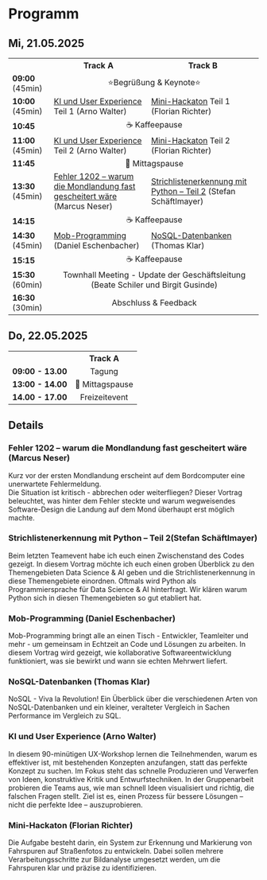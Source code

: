  
# Programm

## Mi, 21.05.2025

<table>
  <tr>
    <th></th>
    <th>Track A</th>
    <th>Track B</th>
  </tr>
  <tr>
    <td><b>09:00</b> (45min)</td>
    <td colspan="2" align="center">⭐Begrüßung & Keynote⭐</td>
  </tr>
  <tr>
    <td><b>10:00</b> (45min)</td>
    <td><a href="#kiux">KI und User Experience</a> Teil 1 (Arno Walter)</td>
    <td><a href="#minihackaton">Mini-Hackaton</a> Teil 1 (Florian Richter)</td>
  </tr>
  <tr>
    <td><b>10:45</b></td>
    <td colspan="2" align="center">☕ Kaffeepause</td>
  </tr>
  <tr>
    <td><b>11:00</b> (45min)</td>
    <td><a href="#kiux">KI und User Experience</a> Teil 2 (Arno Walter)</td>
    <td><a href="#minihackaton">Mini-Hackaton</a> Teil 2 (Florian Richter)</td>
  </tr>
  <tr>
    <td><b>11:45</b></td>
    <td colspan="2" align="center">🥗 Mittagspause</td>
  </tr>
  <tr>
    <td><b>13:30</b> (45min)</td>
    <td><a href="#fehler1202">Fehler 1202 – warum die Mondlandung fast gescheitert wäre</a> (Marcus Neser)</td>
    <td><a href="#strichlisten">Strichlistenerkennung mit Python – Teil 2</a> (Stefan Schäftlmayer)</td>
  </tr>
   <tr>
    <td><b>14:15</b></td>
    <td colspan="2" align="center">☕ Kaffeepause</td>
  </tr>
  <tr>
    <td><b>14:30</b> (45min)</td>
    <td><a href="#mobprogramming">Mob-Programming</a> (Daniel Eschenbacher)</td>
    <td><a href="#nosql">NoSQL-Datenbanken</a> (Thomas Klar)</td>
  </tr>
  <tr>
    <td><b>15:15</b></td>
    <td colspan="2" align="center">☕ Kaffeepause</td>
  </tr>
  <tr>
    <td><b>15:30</b> (60min)</td>
    <td align="center" colspan="2">Townhall Meeting - Update der Geschäftsleitung<br/>(Beate Schiler und Birgit Gusinde)</td>
  </tr>
  <tr>
    <td><b>16:30</b> (30min)</td>
    <td align="center" colspan="2">Abschluss & Feedback</td>
  </tr>
</table>

## Do, 22.05.2025

<table>
  <tr>
    <th></th>
    <th>Track A</th>
  </tr>
  <tr>
    <td><b>09:00 - 13.00</b></td>
    <td colspan="2" align="center">Tagung</td>
  </tr>
  <tr>
    <td><b>13:00 - 14.00</b></td>
    <td colspan="2" align="center">🥗 Mittagspause</td>
  </tr>
  <tr>
    <td><b>14.00 - 17.00</b></td>
    <td colspan="2" align="center">Freizeitevent</td>
  </tr>
</table>

## Details

<h3 id="fehler1202">Fehler 1202 – warum die Mondlandung fast gescheitert wäre (Marcus Neser)</h3>
Kurz vor der ersten Mondlandung erscheint auf dem Bordcomputer eine unerwartete Fehlermeldung.<br/> 
Die Situation ist kritisch - abbrechen oder weiterfliegen? Dieser Vortrag beleuchtet, was hinter dem Fehler steckte und warum wegweisendes Software-Design die Landung auf dem Mond überhaupt erst möglich machte.

<h3 id="strichlisten">Strichlistenerkennung mit Python – Teil 2(Stefan Schäftlmayer)</h3>
Beim letzten Teamevent habe ich euch einen Zwischenstand des Codes gezeigt.
In diesem Vortrag möchte ich euch einen groben Überblick zu den Themengebieten Data Science & AI geben und die Strichlistenerkennung in diese Themengebiete einordnen.
Oftmals wird Python als Programmiersprache für Data Science & AI hinterfragt. Wir klären warum Python sich in diesen Themengebieten so gut etabliert hat.

<h3 id="mobprogramming">Mob-Programming (Daniel Eschenbacher)</h3>
Mob-Programming bringt alle an einen Tisch - Entwickler, Teamleiter und mehr - um gemeinsam in Echtzeit an Code und Lösungen zu arbeiten. In diesem Vortrag wird gezeigt, wie kollaborative Softwareentwicklung funktioniert, was sie bewirkt und wann sie echten Mehrwert liefert.

<h3 id="nosql">NoSQL-Datenbanken (Thomas Klar)</h3>
NoSQL - Viva la Revolution! Ein Überblick über die verschiedenen Arten von NoSQL-Datenbanken und ein kleiner, veralteter Vergleich in Sachen Performance im Vergleich zu SQL.

<h3 id="kiux">KI und User Experience (Arno Walter)</h3>
In diesem 90-minütigen UX-Workshop lernen die Teilnehmenden, warum es effektiver ist, mit bestehenden Konzepten anzufangen, statt das perfekte Konzept zu suchen. Im Fokus steht das schnelle Produzieren und Verwerfen von Ideen, konstruktive Kritik und Entwurfstechniken. In der Gruppenarbeit probieren die Teams aus, wie man schnell Ideen visualisiert und richtig, die falschen Fragen stellt. Ziel ist es, einen Prozess für bessere Lösungen – nicht die perfekte Idee – auszuprobieren.

<h3 id="minihackaton">Mini-Hackaton (Florian Richter)</h3>
Die Aufgabe besteht darin, ein System zur Erkennung und Markierung von Fahrspuren auf Straßenfotos zu entwickeln. Dabei sollen mehrere Verarbeitungsschritte zur Bildanalyse umgesetzt werden, um die Fahrspuren klar und präzise zu identifizieren.
